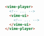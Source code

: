 ```html {3-5} title="example.html"
<vime-player>
  <!-- ... -->
  <vime-ui>
    <!-- ... -->
  </vime-ui>
</vime-player>
```
